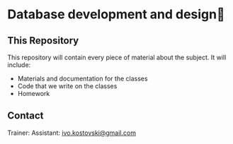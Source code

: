 # Database development and design📕

## This Repository
This repository will contain every piece of material about the subject. It will include:
* Materials and documentation for the classes 
* Code that we write on the classes
* Homework

## Contact

Trainer: 
Assistant: ivo.kostovski@gmail.com
